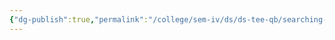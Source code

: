 ```yaml
---
{"dg-publish":true,"permalink":"/college/sem-iv/ds/ds-tee-qb/searching-and-sorting/sas-algorithm/"}
---
```

